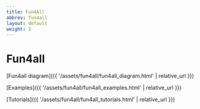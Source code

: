 ```yaml
---
title: Fun4All
abbrev: fun4all
layout: default
weight: 2
---
```

# Fun4all
[Fun4all diagram]({{ '/assets/fun4all/fun4all_diagram.html' | relative_url }})

[Examples]({{ '/assets/fun4all/fun4all_examples.html' | relative_url }})

[Tutorials]({{ '/assets/fun4all/fun4all_tutorials.html' | relative_url }})



